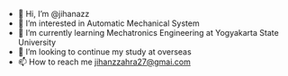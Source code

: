 - 👋 Hi, I’m @jihanazz
- 👀 I’m interested in Automatic Mechanical System
- 🌱 I’m currently learning Mechatronics Engineering at Yogyakarta State University
- 💞️ I’m looking to continue my study at overseas
- 📫 How to reach me jihanzzahra27@gmai.com

<!---
jihanazz/jihanazz is a ✨ special ✨ repository because its `README.md` (this file) appears on your GitHub profile.
You can click the Preview link to take a look at your changes.
--->
